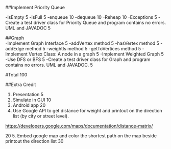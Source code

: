 
##Implement Priority Queue
 
-isEmpty	5
-isFull	5
-enqueue	10
-dequeue	10
-Reheap	10
-Exceptions	5
-Create a test driver class for Priority Queue and program contains no errors. UML and JAVADOC	5
 	 
##Graph	 
-Implement Graph Interface	5
-addVertex method	5
-hasVertex method	5
-addEdge method	5
-weightIs method	5
-getToVertices method	5
-Implement Vertex Class: A node in a graph	5
-Implement Weighted Graph	5
-Use DFS or BFS	5
-Create a test driver class for Graph and program contains no errors. UML and JAVADOC.	5
 	 
#Total	100
 	 
##Extra Credit	 
1. Presentation	 5
2. Simulate in GUI	 10
3. Android app	 20
4. Use Google API to get distance for weight and printout on the direction list (by city or street level).

https://developers.google.com/maps/documentation/distance-matrix/

 20
5. Embed google map and color the shortest path on the map beside printout the direction list                       30